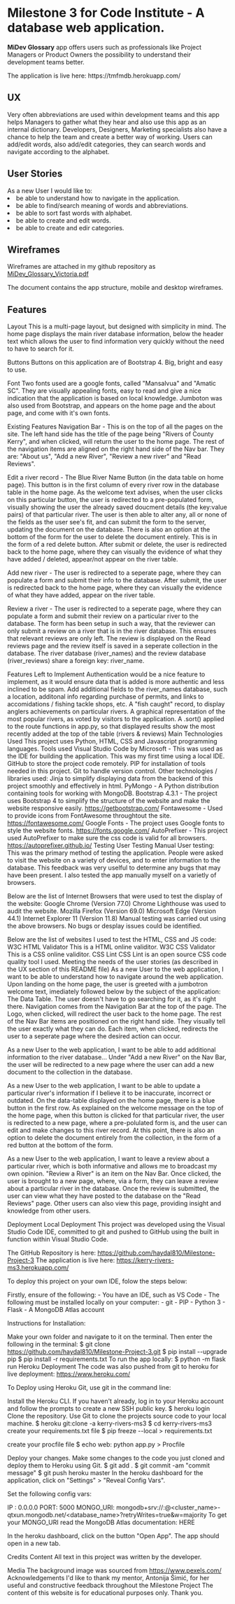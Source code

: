<p><h1>Milestone 3 for Code Institute - A database web application.</h1><p>
<p><strong>MiDev Glossary</strong> app offers users such as professionals like Project Managers or Product Owners the possibility to understand their development teams better.</p>
<p>The application is live here: <a herf="https://tmfmdb.herokuapp.com/">https://tmfmdb.herokuapp.com/</a></p>

<h2>UX</h2>
Very often abbreviations are used within development teams and this app helps Managers to gather what they hear and also use this app as an internal dictionary. Developers, Designers, Marketing specialists also have a chance to help the team and create a better way of working. Users can add/edit words, also add/edit categories, they can search words and navigate according to the alphabet.

<h2>User Stories</h2>
As a new User I would like to:
<li>be able to understand how to navigate in the application.</li>
<li>be able to find/search meaning of words and abbreviations.</li>
<li>be able to sort fast words with alphabet.</li>
<li>be able to create and edit words.</li>
<li>be able to create and edir categories.</li>

<h2>Wireframes</h2>
<p>Wireframes are attached in my github repository as <a href="https://github.com/VictoriaBC/miniprojectpy/blob/master/MiDev_Glossary_Victoria.pdf">MiDev_Glossary_Victoria.pdf</a></p> 
<p>The document contains the app structure, mobile and desktop wireframes.</p>

<h2>Features</h2>
Layout
This is a multi-page layout, but designed with simplicity in mind. The home page displays the main river database information, below the header text which allows the user to find information very quickly without the need to have to search for it.

Buttons
Buttons on this application are of Bootstrap 4. Big, bright and easy to use.

Font
Two fonts used are a google fonts, called "Mansalvua" and "Amatic SC". They are visually appealing fonts, easy to read and give a nice indication that the application is based on local knowledge. Jumboton was also used from Bootstrap, and appears on the home page and the about page, and come with it's own fonts.

Existing Features
Navigation Bar - This is on the top of all the pages on the site. The left hand side has the title of the page being "Rivers of County Kerry", and when clicked, will return the user to the home page. The rest of the navigation items are aligned on the right hand side of the Nav bar. They are: "About us", "Add a new River", "Review a new river" and "Read Reviews".

Edit a river record - The Blue River Name Button (in the data table on home page). This button is in the first column of every river row in the database table in the home page. As the welcome text advises, when the user clicks on this particular button, the user is redirected to a pre-populated form, visually showing the user the already saved doucment details (the key:value pairs) of that particular river. The user is then able to alter any, all or none of the fields as the user see's fit, and can submit the form to the server, updating the document on the database. There is also an option at the bottom of the form for the user to delete the document entirely. This is in the form of a red delete button. After submit or delete, the user is redirected back to the home page, where they can visually the evidence of what they have added / deleted, appear/not appear on the river table.

Add new river - The user is redirected to a seperate page, where they can populate a form and submit their info to the database. After submit, the user is redirected back to the home page, where they can visually the evidence of what they have added, appear on the river table.

Review a river - The user is redirected to a seperate page, where they can populate a form and submit their review on a particular river to the database. The form has been setup in such a way, that the reviewer can only submit a review on a river that is in the river database. This ensures that relevant reviews are only left. The review is displayed on the Read reviews page and the review itself is saved in a seperate collection in the database. The river database (river_names) and the review database (river_reviews) share a foreign key: river_name.

Features Left to Implement
Authentication would be a nice feature to implement, as it would ensure data that is added is more authentic and less inclined to be spam.
Add additional fields to the river_names database, such a location, additonal info regarding purchase of permits, and links to accomidations / fishing tackle shops, etc.
A "fish caught" record, to display anglers achievements on particular rivers.
A graphical representation of the most popular rivers, as voted by visitors to the application.
A .sort() applied to the route functions in app.py, so that displayed results show the most recently added at the top of the table (rivers & reviews)
Main Technologies Used
This project uses Python, HTML, CSS and Javascript programming languages.
Tools used
Visual Studio Code by Microsoft - This was used as the IDE for building the application. This was my first time using a local IDE.
GitHub to store the project code remotely.
PIP for installation of tools needed in this project.
Git to handle version control.
Other technologies / libraries used:
Jinja to simplify displaying data from the backend of this project smoothly and effectively in html.
PyMongo - A Python distribution containing tools for working with MongoDB.
Bootstrap 4.3.1 - The project uses Bootstrap 4 to simplify the structure of the website and make the website responsive easily. https://getbootstrap.com/
Fontawesome - Used to provide icons from FontAwesome throughtout the site. https://fontawesome.com/
Google Fonts - The project uses Google fonts to style the website fonts. https://fonts.google.com/
AutoPrefixer - This project used AutoPrefixer to make sure the css code is valid for all browsers. https://autoprefixer.github.io/
Testing
User Testing
Manual User testing:
This was the primary method of testing the application. People were asked to visit the website on a variety of devices, and to enter information to the database. This feedback was very uselful to determine any bugs that may have been present. I also tested the app manually myself on a varietly of browsers.

Below are the list of Internet Browsers that were used to test the display of the website:
Google Chrome (Version 77.0)
Chrome Lighthouse was used to audit the website.
Mozilla Firefox (Version 69.0)
Microsoft Edge (Version 44.1)
Internet Explorer 11 (Version 11.8)
Manual testing was carried out using the above browsers. No bugs or desplay issues could be identified.

Below are the list of websites I used to test the HTML, CSS and JS code:
W3C HTML Validator This is a HTML online validitor.
W3C CSS Validator This is a CSS online validitor.
CSS Lint CSS Lint is an open source CSS code quality tool I used.
Meeting the needs of the user stories (as described in the UX section of this README file)
As a new User to the web application, I want to be able to understand how to navigate around the web application.
Upon landing on the home page, the user is greeted with a jumbotron welcome text, imediately followed below by the subject of the application: The Data Table. The user doesn't have to go searching for it, as it's right there. Navigation comes from the Navigation Bar at the top of the page. The Logo, when clicked, will redirect the user back to the home page. The rest of the Nav Bar items are positioned on the right hand side. They visually tell the user exactly what they can do. Each item, when clicked, redirects the user to a seperate page where the desired action can occur.

As a new User to the web application, I want to be able to add additional information to the river database...
Under "Add a new River" on the Nav Bar, the user will be redirected to a new page where the user can add a new document to the collection in the database.

As a new User to the web application, I want to be able to update a particular river's information if I believe it to be inaccurate, incorrect or outdated.
On the data-table displayed on the home page, there is a blue button in the first row. As explained on the welcome message on the top of the home page, when this button is clicked for that particular river, the user is redirected to a new page, where a pre-polulated form is, and the user can edit and make changes to this river record. At this point, there is also an option to delete the document entirely from the collection, in the form of a red button at the bottom of the form.

As a new User to the web application, I want to leave a review about a particular river, which is both informative and allows me to broadcast my own opinion.
"Review a River" is an item on the Nav Bar. Once clicked, the user is brought to a new page, where, via a form, they can leave a review about a particular river in the database. Once the review is submitted, the user can view what they have posted to the database on the "Read Reviews" page. Other users can also view this page, providing insight and knowledge from other users.

Deployment
Local Deployment
This project was developed using the Visual Studio Code IDE, committed to git and pushed to GitHub using the built in function within Visual Studio Code.

The GitHub Repository is here: https://github.com/haydal810/Milestone-Project-3 The application is live here: https://kerry-rivers-ms3.herokuapp.com/

To deploy this project on your own IDE, folow the steps below:

Firstly, ensure of the following: - You have an IDE, such as VS Code - The following must be installed locally on your computer: - git - PIP - Python 3 - Flask - A MongoDB Atlas account

Instructions for Installation:

Make your own folder and navigate to it on the terminal. Then enter the following in the terminal:
$ git clone https://github.com/haydal810/Milestone-Project-3.git
$ pip install --upgrade pip
$ pip install -r requirements.txt
To run the app locally:
$ python -m flask run
Heroku Deployment
The code was also pushed from git to heroku for live deployment: https://www.heroku.com/

To Deploy using Heroku Git, use git in the command line:

Install the Heroku CLI. If you haven't already, log in to your Heroku account and follow the prompts to create a new SSH public key.
$ heroku login
Clone the repository. Use Git to clone the projects source code to your local machine.
$ heroku git:clone -a kerry-rivers-ms3
$ cd kerry-rivers-ms3
create your requirements.txt file
$ pip freeze --local > requirements.txt

create your procfile file
$ echo web: python app.py > Procfile

Deploy your changes. Make some changes to the code you just cloned and deploy them to Heroku using Git.
$ git add .
$ git commit -am "commit message"
$ git push heroku master
In the heroku dashboard for the application, click on "Settings" > "Reveal Config Vars".

Set the following config vars:

IP : 0.0.0.0
PORT: 5000
MONGO_URI: mongodb+srv://<username>:<password>@<cluster_name>-qtxun.mongodb.net/<database_name>?retryWrites=true&w=majority
To get your MONGO_URI read the MongoDB Atlas documentation: HERE

In the heroku dashboard, click on the button "Open App".
The app should open in a new tab.

Credits
Content
All text in this project was written by the developer.

Media
The background image was sourced from https://www.pexels.com/
Acknowledgements
I'd like to thank my mentor, Antonija Šimić, for her useful and constructive feedback throughout the Milestone Project
The content of this website is for educational purposes only.
Thank you.
